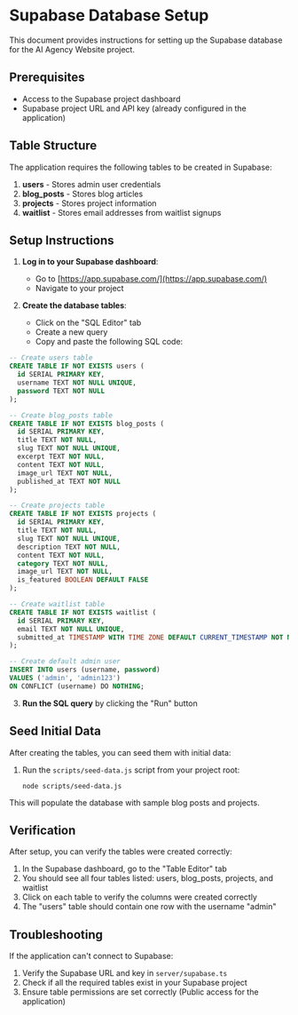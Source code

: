 # Supabase Database Setup

This document provides instructions for setting up the Supabase database for the AI Agency Website project.

## Prerequisites

- Access to the Supabase project dashboard
- Supabase project URL and API key (already configured in the application)

## Table Structure

The application requires the following tables to be created in Supabase:

1. **users** - Stores admin user credentials
2. **blog_posts** - Stores blog articles
3. **projects** - Stores project information
4. **waitlist** - Stores email addresses from waitlist signups

## Setup Instructions

1. **Log in to your Supabase dashboard**:
   - Go to [https://app.supabase.com/](https://app.supabase.com/)
   - Navigate to your project

2. **Create the database tables**:
   - Click on the "SQL Editor" tab
   - Create a new query
   - Copy and paste the following SQL code:

```sql
-- Create users table
CREATE TABLE IF NOT EXISTS users (
  id SERIAL PRIMARY KEY,
  username TEXT NOT NULL UNIQUE,
  password TEXT NOT NULL
);

-- Create blog_posts table
CREATE TABLE IF NOT EXISTS blog_posts (
  id SERIAL PRIMARY KEY,
  title TEXT NOT NULL,
  slug TEXT NOT NULL UNIQUE,
  excerpt TEXT NOT NULL,
  content TEXT NOT NULL,
  image_url TEXT NOT NULL,
  published_at TEXT NOT NULL
);

-- Create projects table
CREATE TABLE IF NOT EXISTS projects (
  id SERIAL PRIMARY KEY,
  title TEXT NOT NULL,
  slug TEXT NOT NULL UNIQUE,
  description TEXT NOT NULL,
  content TEXT NOT NULL,
  category TEXT NOT NULL,
  image_url TEXT NOT NULL,
  is_featured BOOLEAN DEFAULT FALSE
);

-- Create waitlist table
CREATE TABLE IF NOT EXISTS waitlist (
  id SERIAL PRIMARY KEY,
  email TEXT NOT NULL UNIQUE,
  submitted_at TIMESTAMP WITH TIME ZONE DEFAULT CURRENT_TIMESTAMP NOT NULL
);

-- Create default admin user
INSERT INTO users (username, password)
VALUES ('admin', 'admin123')
ON CONFLICT (username) DO NOTHING;
```

3. **Run the SQL query** by clicking the "Run" button

## Seed Initial Data

After creating the tables, you can seed them with initial data:

1. Run the `scripts/seed-data.js` script from your project root:
   ```
   node scripts/seed-data.js
   ```

This will populate the database with sample blog posts and projects.

## Verification

After setup, you can verify the tables were created correctly:

1. In the Supabase dashboard, go to the "Table Editor" tab
2. You should see all four tables listed: users, blog_posts, projects, and waitlist
3. Click on each table to verify the columns were created correctly
4. The "users" table should contain one row with the username "admin"

## Troubleshooting

If the application can't connect to Supabase:

1. Verify the Supabase URL and key in `server/supabase.ts`
2. Check if all the required tables exist in your Supabase project
3. Ensure table permissions are set correctly (Public access for the application)